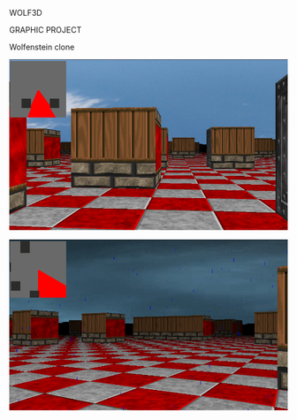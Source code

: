 WOLF3D 

GRAPHIC PROJECT

Wolfenstein clone 

![Alt text](./img/1.png?raw=true "Optional Title")

![Alt text](./img/2.png?raw=true "Optional Title")
